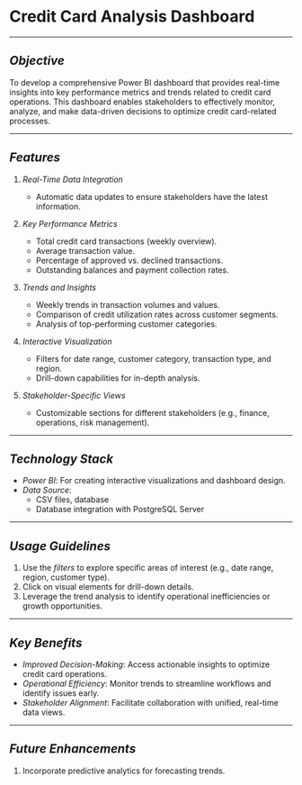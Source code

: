 # Credit Card Analysis Dashboard

---

## *Objective*  
To develop a comprehensive Power BI dashboard that provides real-time insights into key performance metrics and trends related to credit card operations. This dashboard enables stakeholders to effectively monitor, analyze, and make data-driven decisions to optimize credit card-related processes.

---

## *Features*  
1. *Real-Time Data Integration*  
   - Automatic data updates to ensure stakeholders have the latest information.

2. *Key Performance Metrics*  
   - Total credit card transactions (weekly overview).  
   - Average transaction value.  
   - Percentage of approved vs. declined transactions.  
   - Outstanding balances and payment collection rates.  

3. *Trends and Insights*  
   - Weekly trends in transaction volumes and values.  
   - Comparison of credit utilization rates across customer segments.  
   - Analysis of top-performing customer categories.  

4. *Interactive Visualization*  
   - Filters for date range, customer category, transaction type, and region.  
   - Drill-down capabilities for in-depth analysis.  

5. *Stakeholder-Specific Views*  
   - Customizable sections for different stakeholders (e.g., finance, operations, risk management).  

---

## *Technology Stack*  
- *Power BI*: For creating interactive visualizations and dashboard design.  
- *Data Source*:  
  - CSV files, database
  - Database integration with PostgreSQL Server

---

## *Usage Guidelines*  
1. Use the *filters* to explore specific areas of interest (e.g., date range, region, customer type).  
2. Click on visual elements for drill-down details.  
3. Leverage the trend analysis to identify operational inefficiencies or growth opportunities.  

---

## *Key Benefits*  
- *Improved Decision-Making*: Access actionable insights to optimize credit card operations.  
- *Operational Efficiency*: Monitor trends to streamline workflows and identify issues early.  
- *Stakeholder Alignment*: Facilitate collaboration with unified, real-time data views.  

---

## *Future Enhancements*  
1. Incorporate predictive analytics for forecasting trends.  
